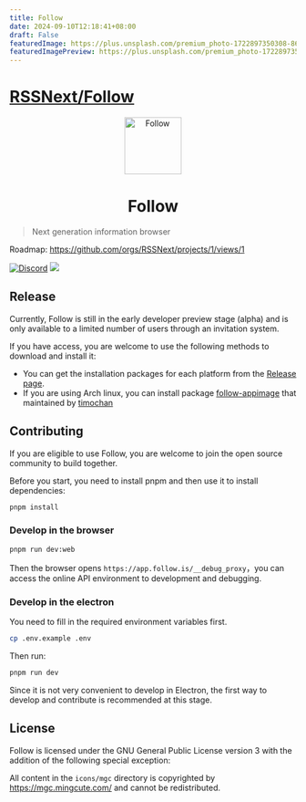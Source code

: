 ```yaml
---
title: Follow
date: 2024-09-10T12:18:41+08:00
draft: False
featuredImage: https://plus.unsplash.com/premium_photo-1722897350308-86c223f889b4?ixid=M3w0NjAwMjJ8MHwxfHJhbmRvbXx8fHx8fHx8fDE3MjU5NDE5MTJ8&ixlib=rb-4.0.3
featuredImagePreview: https://plus.unsplash.com/premium_photo-1722897350308-86c223f889b4?ixid=M3w0NjAwMjJ8MHwxfHJhbmRvbXx8fHx8fHx8fDE3MjU5NDE5MTJ8&ixlib=rb-4.0.3
---
```


# [RSSNext/Follow](https://github.com/RSSNext/Follow)

<p align="center">
<img src="https://github.com/RSSNext/follow/assets/41265413/c6c02ad5-cddc-46f5-8420-a47afe1c82fe" alt="Follow" width="100">
</p>
<h1 align="center">Follow</h1>

> Next generation information browser

Roadmap: https://github.com/orgs/RSSNext/projects/1/views/1

[![Discord](https://img.shields.io/discord/1243823539426033696?logo=discord&label=Discord&style=flat-square&color=5865F2)](https://discord.gg/xHCVQZ6wmZ) [![](https://img.shields.io/badge/any_text-Follow-blue?color=2CA5E0&label=_&logo=x&cacheSeconds=3600&style=flat-square)](https://x.com/intent/follow?screen_name=follow_app_)

## Release

Currently, Follow is still in the early developer preview stage (alpha) and is only available to a limited number of users through an invitation system.

If you have access, you are welcome to use the following methods to download and install it:

- You can get the installation packages for each platform from the [Release page](https://github.com/RSSNext/Follow/releases).
- If you are using Arch linux, you can install package [follow-appimage](https://aur.archlinux.org/packages/follow-appimage) that maintained by [timochan](https://github.com/ttimochan)

## Contributing

If you are eligible to use Follow, you are welcome to join the open source community to build together.

Before you start, you need to install pnpm and then use it to install dependencies:

```sh
pnpm install
```

### Develop in the browser

```sh
pnpm run dev:web
```

Then the browser opens `https://app.follow.is/__debug_proxy`，you can access the online API environment to development and debugging.

### Develop in the electron

You need to fill in the required environment variables first.

```sh
cp .env.example .env
```

Then run:

```sh
pnpm run dev
```

Since it is not very convenient to develop in Electron, the first way to develop and contribute is recommended at this stage.

## License

Follow is licensed under the GNU General Public License version 3 with the addition of the following special exception:

All content in the `icons/mgc` directory is copyrighted by https://mgc.mingcute.com/ and cannot be redistributed.
